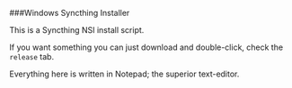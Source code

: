 ###Windows Syncthing Installer

This is a Syncthing NSI install script.

If you want something you can just download and double-click, check the `release` tab.

Everything here is written in Notepad; the superior text-editor.